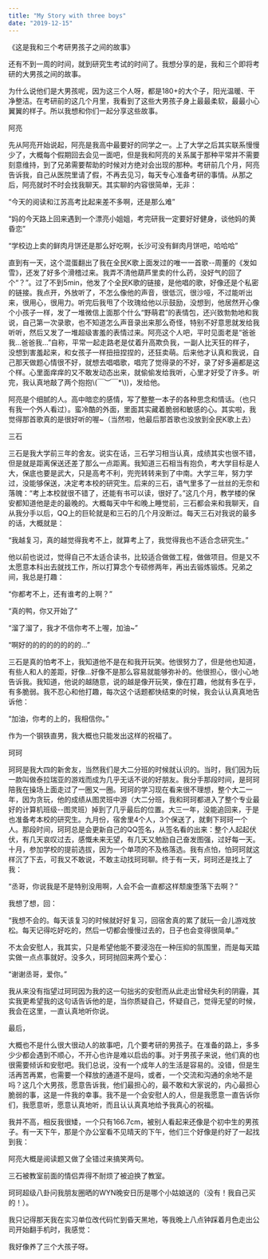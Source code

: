 ```yaml
---
title: "My Story with three boys"
date: "2019-12-15"
---
```


《这是我和三个考研男孩子之间的故事》


[//]: # (还有一周的时间就要考研了，当然并不是我上考场--我在今年九月的时候就获得了交大的保送名额。要参加考试的，是我的好几个好朋友们，在他们最后准备考研冲刺的这几个月里，我想和你们分享我和几个考研大男孩之间的故事。)

[//]: # (为什么是大男孩呢，因为他们都是180+的大个子，而且完美满足各大高校表白墙上要求的178+，阳光向上，干净整洁的大男孩形象。而我呢，只是一个身高166.7，看上去还是个初二学生的小孩子。但是在这些大男孩的身上，我却看到了少见的，属于男孩子内心深处的柔软。)

[//]: # (三石)
[//]: # (三石是我大学前三年的舍友，我和三石的兴趣爱好重合度几乎达到90%，一起打大乱斗，一起排守望先锋，他给我推荐斗鱼的小姐姐我给他推荐b站的小姐姐（逃）。三石是我大学最好的朋友之一，分手之后我和三石的巨轮就没有掉过。学习上，虽然三石嘴上不会明说，但是我知道，他一直都是一个很有野心，很有抱负，但是因为自己的实力可能没有那么那么的强而有一些些自卑和落魄的人。在宿舍晚上谈心时他总会说自己也不打算考什么更好的学校，就努力考个本校，想有个学上。可是我知道，就在十月份结束的本校提前综合选拔中，他是第二名。我记得他曾经说过，自己高考的目标是人大，保底也至少要是武大，结果后来兜兜转转来到了中南读书，来之前也甚至不知道这个学校的存在，也是在出来读书之后，才知道了外面的世界有那么那么多厉害的人，而自己就算是怎么怎么努力，才发现自己怎么努力也很难弥补那些差距。考研这几个月，他时常和我说“感觉要考不上了”这样的话，我总是打趣，“要是你都考不上谁还考得上啊”。不过说完之后，我一定会认认真真回答“放心，加油就好，本身学校的综合选拔已经过了，之后的考试就会轻松不少，放松去考就ok”。我知道，他这么说，是真的担心考不好。平常同学打打闹闹，互相“嘲讽”成绩，互相说着“苟富贵”这样的话，但是到了那个时刻，说出觉得自己考不上的话，是真真正正的有些小担心，却又不知道和谁说比较合适，只好用着半打趣的方式，和自己的舍友小小倾诉一下。)

[//]: # (阿亮)
[//]: # (阿亮是我高中同学。阿亮喜欢看书，尤其是村上的书，还有各种各样的日本小说。上大学之后和阿亮就很少联系了，大概每个假期回家一起吃个饭，叙叙旧这样。我和阿亮能成为高中最好的朋友大概是他这个人有爸爸情节（？）。每次聊天，我聊到自己家里的事情，说“我爸爸最近如何如何...”，他就会，“啊？我以前没说过啊...”。打住打住，阿亮是个心思细腻的男生，喜欢自己写文章，自己录歌，但是又特别害羞，不敢给别人看，不敢给别人听。明明都是个大孩子了，微信聊天表情包还总喜欢用什么“野萌君”系列的超萌的表情包。最近一个月，他和实习的医院请了假，在宿舍认认真真准备考试的事情。偶尔有几天，发来消息，问我有没有空，晚上聊聊。)

[//]: # (comment?)

还有不到一周的时间，就到研究生考试的时间了。我想分享的是，我和三个即将考研的大男孩之间的故事。

为什么说他们是大男孩呢，因为这三个人呀，都是180+的大个子，阳光温暖、干净整洁。在考研前的这几个月里，我看到了这些大男孩子身上最最柔软，最最小心翼翼的样子。所以我想和你们一起分享这些故事。

阿亮

先从阿亮开始说起，阿亮是我高中最要好的同学之一。上了大学之后其实联系慢慢少了，大概每个假期回去会见一面吧，但是我和阿亮的关系属于那种平常并不需要刻意维持，到了兄弟需要帮助的时候对方绝对会出现的那种。考研前几个月，阿亮告诉我，自己从医院里请了假，不再去见习，每天专心准备考研的事情。从那之后，阿亮就时不时会找我聊天。其实聊的内容很简单，无非：

“今天的阅读和江苏高考比起来差不多啊，还是那么难”

“妈的今天路上回来遇到一个漂亮小姐姐，考完研我一定要好好健身，谈他妈的黄昏恋”

“学校边上卖的鲜肉月饼还是那么好吃啊，长沙可没有鲜肉月饼吧，哈哈哈”

直到有一天，这个混蛋翻出了我在全民K歌上面发过的唯一一首歌--周董的《发如雪》，还发了好多个滑稽过来。我弄不清他葫芦里卖的什么药，没好气的回了个“？”。过了不到5min，他发了个全民K歌的链接，是他唱的歌，好像还是个私密的链接。我点开，外放听了，不怎么像他的声音，很低沉，很沙哑，不过能听出来，很用心，很用力。听完后我甩了个玫瑰给他以示鼓励，没想到，他居然开心像个小孩子一样，发了一堆微信上面那个什么“野萌君”的表情包，还兴致勃勃地和我说，自己第一次录歌，也不知道怎么声音录出来那么奇怪，特别不好意思就发给我听听，然后又发了一堆超级害羞的表情过来。阿亮这个人吧，平时见面老是“爸爸我...爸爸我...”自称，平常一起走路老是仗着升高欺负我，一副人比天狂的样子，没想到害羞起来，和女孩子一样扭扭捏捏的，还狂卖萌。后来他才认真和我说，自己那天做题心情很不好，就想去唱唱歌，唱完了觉得录的不好，录了好多遍都是这个样。心里面痒痒的又不敢发动态出来，就偷偷发给我听，心里才好受了许多。听完，我认真地敲了两个抱抱\\(￣︶￣*\\))，发给他。

阿亮是个细腻的人。高中暗恋的感情，写了整整一本子的各种思念和情话。（也只有我一个外人看过）。蛮冷酷的外面，里面其实藏着脆弱和敏感的心。其实啦，我觉得那首歌真的是很好听的喔~（当然啦，他最后那首歌也没放到全民K歌上去）

三石

三石是我大学前三年的舍友。说实在话，三石学习相当认真，成绩其实也很不错，但是就是距离保送还差了那么一点距离。我知道三石相当有抱负，考大学目标是人大，保底也要是武大，只是高考不利，兜兜转转来到了中南。大学三年，努力学过，没能够保送，决定考本校的研究生。后来的三石，语气里多了一丝丝的无奈和落魄：“考上本校就很不错了，还能有书可以读，很好了。”这几个月，教学楼的保安都知道他是走的最晚的。大概每天中午和晚上睡觉前，三石都会来和我聊天，自从我分手以后，QQ上的巨轮就是和三石的几个月没断过。每天三石对我说的最多的话，大概就是：

“我越复习，真的越觉得我考不上，就算考上了，我觉得我也不适合念研究生。”

他以前也说过，觉得自己不太适合读书，比较适合做做工程，做做项目。但是又不太愿意本科出去就找工作，所以打算念个专硕修两年，再出去锻炼锻炼。兄弟之间，我总是打趣：

“你都考不上，还有谁考的上啊？”

“真的鸭，你又开始了”

“溜了溜了，我才不信你考不上喔，加油~”

“啊好的的的的的的的的...”

三石是真的怕考不上，我知道他不是在和我开玩笑。他很努力了，但是他也知道，有些人和人的差距，好像...好像不是那么容易就能够弥补的。他很担心，很小心地告诉我。我知道，他说的越随意，说的越是像开玩笑，像在打趣，他就有多在乎，有多脆弱。我不忍心和他打趣，每次这个话题都快结束的时候，我会认认真真地告诉他：

“加油，你考的上的，我相信你。”

作为一个钢铁直男，我大概也只能发出这样的祝福了。

珂珂

珂珂是我大四的新舍友，当然我们是大二分班的时候就认识的。当时，我们因为玩一款叫做泰拉瑞亚的游戏而成为几乎无话不说的好朋友。我分手那段时间，是珂珂陪我在操场上面走过了一圈又一圈。珂珂的学习现在看来很不理想，整个大二一年，因为贪玩，他的成绩从图灵班中游（大二分班，我和珂珂都进入了整个专业最好的计算机班级--图灵班）掉到了几乎最后的位置。大三一年，没能追回来，于是也准备考本校的研究生。九月份，宿舍里4个人，3个保送了，就剩下珂珂一个人。那段时间，珂珂总是会更新自己的QQ签名，从签名看的出来：整个人起起伏伏，有几天哀叹过去，感慨未来无望，有几天又勉励自己奋发图强，过好每一天。十月，参加学校的提前选拔，因为一个单项的不及格落选。我有点怕，怕珂珂就这样沉了下去，可我又不敢说，不敢主动找珂珂聊。终于有一天，珂珂还是找上了我：

“丞哥，你说我是不是特别没用啊，人会不会一直都这样颓废堕落下去啊？”

我想了想，回：

“我想不会的。每天该复习的时候就好好复习，回宿舍真的累了就玩一会儿游戏放松。每天记得吃好吃的，然后一切都会慢慢过去的，日子也会变得很简单。”

不太会安慰人，我其实，只是希望他能不要浸泡在一种压抑的氛围里，而是每天踏实做一点点事就好。没多久，珂珂抛回来两个爱心：

“谢谢丞哥，爱你。”

我从来没有指望过珂珂因为我的这一句拙劣的安慰而从此走出曾经失利的阴霾，其实我更希望我的这句话告诉他的是，当你质疑自己，怀疑自己，觉得无望的时候，我会在这里，一直认真地听你说。

最后，

大概也不是什么很大很动人的故事吧，几个要考研的男孩子。在准备的路上，多多少少都会遇到不顺心，不开心也许是难以启齿的事。对于男孩子来说，他们真的也很需要倾诉和安慰吧。我们总说，没有一个成年人的生活是容易的。没错，但是生活再苦再累，也需要一个释放的通道不是吗，或者，一个交流和沟通的余地不是吗？这几个大男孩，愿意告诉我，他们最担心的，最不敢和大家说的，内心最担心脆弱的事，这是一件我的幸事。我不是一个会安慰人的人，但是我愿意一直告诉你们，我愿意听，愿意认真地听，而且认认真真地给予我真心的祝福。

我并不高，相反我很矮，一个只有166.7cm，被别人看起来还像是个初中生的男孩子。有一天下午，那是个办公室看不见晴天的下午，他们三个好像是约好了一起找到我：

阿亮大概是阅读题又做了全错过来搞笑两句。

三石被教室前面的情侣弄得不耐烦了被迫换了教室。

珂珂超级八卦问我朋友圈晒的WYN晚安日历是哪个小姑娘送的（没有！我自己买的！）。

我只记得那天我在实习单位改代码忙到昏天黑地，等我晚上八点钟踩着月色走出公司开始翻手机时，我感觉：

我好像养了三个大孩子呀。

